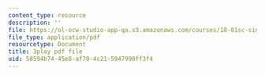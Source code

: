 ```yaml
---
content_type: resource
description: ''
file: https://ol-ocw-studio-app-qa.s3.amazonaws.com/courses/18-01sc-single-variable-calculus-fall-2010/58594b7445e8af704c215947990ff3f4_PNTnmH6jsRI.pdf
file_type: application/pdf
resourcetype: Document
title: 3play pdf file
uid: 58594b74-45e8-af70-4c21-5947990ff3f4
---
```

